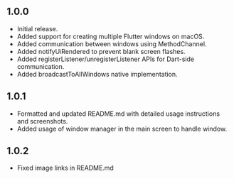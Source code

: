## 1.0.0

- Initial release.
- Added support for creating multiple Flutter windows on macOS.
- Added communication between windows using MethodChannel.
- Added notifyUiRendered to prevent blank screen flashes.
- Added registerListener/unregisterListener APIs for Dart-side communication.
- Added broadcastToAllWindows native implementation.


## 1.0.1

- Formatted and updated README.md with detailed usage instructions and screenshots.
- Added usage of window manager in the main screen to handle window.

## 1.0.2
- Fixed image links in README.md